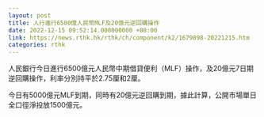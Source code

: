 ```yaml
---
layout: post
title: 人行進行6500億人民幣MLF及20億元逆回購操作
date: 2022-12-15 09:52:14.000000000 +08:00
link: https://news.rthk.hk/rthk/ch/component/k2/1679898-20221215.htm
categories: rthk
---
```


人民銀行今日進行6500億元人民幣中期借貸便利（MLF）操作，及20億元7日期逆回購操作，利率分別持平於2.75厘和2厘。

今日有5000億元MLF到期，同時有20億元逆回購到期，據此計算，公開市場單日全口徑淨投放1500億元。
